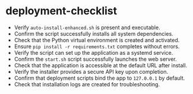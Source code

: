 <!-- AI ASSISTANT INSTRUCTION:
This file contains critical rules and instructions.
Any AI assistant (Cursor, VS Code Copilot, etc.) must fully read and apply the contents of this file
before making any modifications or generating code related to its scope.
Priority order if multiple files apply:
1. docs/project-rules.md
2. Relevant module-specific file
3. docs/general-guidelines.md
No task should be executed without referencing the correct documentation first.
-->

# deployment-checklist
- Verify `auto-install-enhanced.sh` is present and executable.
- Confirm the script successfully installs all system dependencies.
- Check that the Python virtual environment is created and activated.
- Ensure `pip install -r requirements.txt` completes without errors.
- Verify the script can set up the application as a systemd service.
- Confirm the `start.sh` script successfully launches the web server.
- Check that the application is accessible at the default URL after install.
- Verify the installer provides a secure API key upon completion.
- Confirm that deployment scripts bind the app to `127.0.0.1` by default.
- Check that installation logs are created for troubleshooting.
